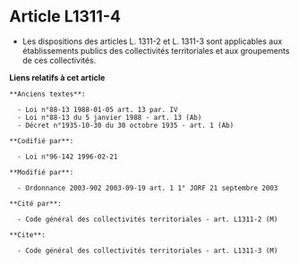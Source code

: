 # Article L1311-4

- Les dispositions des articles L. 1311-2 et L. 1311-3 sont applicables aux établissements publics des collectivités
territoriales et aux groupements de ces collectivités.

**Liens relatifs à cet article**

	**Anciens textes**:

	  - Loi n°88-13 1988-01-05 art. 13 par. IV
	  - Loi n°88-13 du 5 janvier 1988 - art. 13 (Ab)
	  - Décret n°1935-10-30 du 30 octobre 1935 - art. 1 (Ab)

	**Codifié par**:

	  - Loi n°96-142 1996-02-21

	**Modifié par**:

	  - Ordonnance 2003-902 2003-09-19 art. 1 1° JORF 21 septembre 2003

	**Cité par**:

	  - Code général des collectivités territoriales - art. L1311-2 (M)

	**Cite**:

	  - Code général des collectivités territoriales - art. L1311-3 (M)
